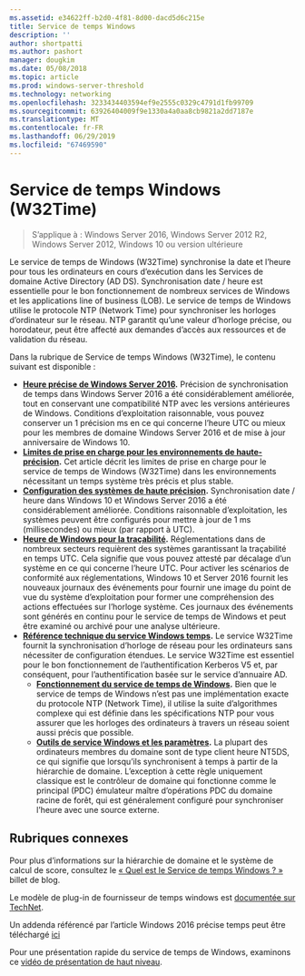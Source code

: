 ```yaml
---
ms.assetid: e34622ff-b2d0-4f81-8d00-dacd5d6c215e
title: Service de temps Windows
description: ''
author: shortpatti
ms.author: pashort
manager: dougkim
ms.date: 05/08/2018
ms.topic: article
ms.prod: windows-server-threshold
ms.technology: networking
ms.openlocfilehash: 3233434403594ef9e2555c0329c4791d1fb99709
ms.sourcegitcommit: 63926404009f9e1330a4a0aa8cb9821a2dd7187e
ms.translationtype: MT
ms.contentlocale: fr-FR
ms.lasthandoff: 06/29/2019
ms.locfileid: "67469590"
---
```

# <a name="windows-time-service-w32time"></a>Service de temps Windows (W32Time)

>S’applique à : Windows Server 2016, Windows Server 2012 R2, Windows Server 2012, Windows 10 ou version ultérieure

Le service de temps de Windows (W32Time) synchronise la date et l’heure pour tous les ordinateurs en cours d’exécution dans les Services de domaine Active Directory (AD DS). Synchronisation date / heure est essentielle pour le bon fonctionnement de nombreux services de Windows et les applications line of business (LOB). Le service de temps de Windows utilise le protocole NTP (Network Time) pour synchroniser les horloges d’ordinateur sur le réseau. NTP garantit qu’une valeur d’horloge précise, ou horodateur, peut être affecté aux demandes d’accès aux ressources et de validation du réseau.

Dans la rubrique de Service de temps Windows (W32Time), le contenu suivant est disponible :
- **[Heure précise de Windows Server 2016](accurate-time.md).** Précision de synchronisation de temps dans Windows Server 2016 a été considérablement améliorée, tout en conservant une compatibilité NTP avec les versions antérieures de Windows. Conditions d’exploitation raisonnable, vous pouvez conserver un 1 précision ms en ce qui concerne l’heure UTC ou mieux pour les membres de domaine Windows Server 2016 et de mise à jour anniversaire de Windows 10.
- **[Limites de prise en charge pour les environnements de haute-précision](support-boundary.md).** Cet article décrit les limites de prise en charge pour le service de temps de Windows (W32Time) dans les environnements nécessitant un temps système très précis et plus stable.
- **[Configuration des systèmes de haute précision](configuring-systems-for-high-accuracy.md).** Synchronisation date / heure dans Windows 10 et Windows Server 2016 a été considérablement améliorée.  Conditions raisonnable d’exploitation, les systèmes peuvent être configurés pour mettre à jour de 1 ms (millisecondes) ou mieux (par rapport à UTC).
- **[Heure de Windows pour la traçabilité](windows-time-for-traceability.md).** Réglementations dans de nombreux secteurs requièrent des systèmes garantissant la traçabilité en temps UTC.  Cela signifie que vous pouvez attesté par décalage d’un système en ce qui concerne l’heure UTC.  Pour activer les scénarios de conformité aux réglementations, Windows 10 et Server 2016 fournit les nouveaux journaux des événements pour fournir une image du point de vue du système d’exploitation pour former une compréhension des actions effectuées sur l’horloge système.  Ces journaux des événements sont générés en continu pour le service de temps de Windows et peut être examiné ou archivé pour une analyse ultérieure.
- **[Référence technique du service Windows temps](windows-time-service-tech-ref.md).** Le service W32Time fournit la synchronisation d’horloge de réseau pour les ordinateurs sans nécessiter de configuration étendues. Le service W32Time est essentiel pour le bon fonctionnement de l’authentification Kerberos V5 et, par conséquent, pour l’authentification basée sur le service d’annuaire AD.
    - **[Fonctionnement du service de temps de Windows](How-the-Windows-Time-Service-Works.md).** Bien que le service de temps de Windows n’est pas une implémentation exacte du protocole NTP (Network Time), il utilise la suite d’algorithmes complexe qui est définie dans les spécifications NTP pour vous assurer que les horloges des ordinateurs à travers un réseau soient aussi précis que possible.
    - **[Outils de service Windows et les paramètres](Windows-Time-Service-Tools-and-Settings.md).** La plupart des ordinateurs membres du domaine sont de type client heure NT5DS, ce qui signifie que lorsqu’ils synchronisent à temps à partir de la hiérarchie de domaine. L’exception à cette règle uniquement classique est le contrôleur de domaine qui fonctionne comme le principal (PDC) émulateur maître d’opérations PDC du domaine racine de forêt, qui est généralement configuré pour synchroniser l’heure avec une source externe.


## <a name="related-topics"></a>Rubriques connexes
Pour plus d’informations sur la hiérarchie de domaine et le système de calcul de score, consultez le [« Quel est le Service de temps Windows ? »](https://blogs.msdn.microsoft.com/w32time/2007/07/07/what-is-windows-time-service/) billet de blog.

Le modèle de plug-in de fournisseur de temps windows est [documentée sur TechNet](https://msdn.microsoft.com/library/windows/desktop/ms725475%28v=vs.85%29.aspx).

Un addenda référencé par l’article Windows 2016 précise temps peut être téléchargé [ici](https://windocs.blob.core.windows.net/windocs/WindowsTimeSyncAccuracy_Addendum.pdf)

Pour une présentation rapide du service de temps de Windows, examinons ce [vidéo de présentation de haut niveau](https://aka.ms/WS2016TimeVideo).
